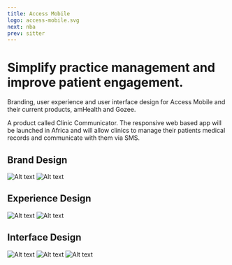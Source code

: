 ```yaml
---
title: Access Mobile
logo: access-mobile.svg
next: nba
prev: sitter
---
```


# Simplify practice management and improve patient engagement.

Branding, user experience and user interface design for Access Mobile and their
current products, amHealth and Gozee. 

A product called Clinic Communicator. The responsive web based app will be
launched in Africa and will allow clinics to manage their patients medical
records and communicate with them via SMS. 

## Brand Design
![Alt text](http://via.placeholder.com/1170x650)
![Alt text](http://via.placeholder.com/1170x650)

## Experience Design
![Alt text](http://via.placeholder.com/1170x650)
![Alt text](http://via.placeholder.com/1170x650)

## Interface Design
![Alt text](http://via.placeholder.com/1170x650)
![Alt text](http://via.placeholder.com/1170x650)
![Alt text](http://via.placeholder.com/1170x650)

